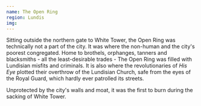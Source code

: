 ```yaml
---
name: The Open Ring
region: Lundis
img: 
---
```

Sitting outside the northern gate to White Tower, the Open Ring was technically not a part of the city. It was where the non-human and the city's poorest congregated. Home to brothels, orphanges, tanners and blacksmiths - all the least-desirable trades - The Open Ring was filled with Lundisian misfits and criminals. It is also where the revolutionaries of *His Eye* plotted their overthrow of the Lundisian Church, safe from the eyes of the Royal Guard, which hardly ever patrolled its streets. 

Unprotected by the city's walls and moat, it was the first to burn during the sacking of White Tower. 
